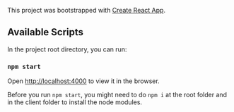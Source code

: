 This project was bootstrapped with [Create React App](https://github.com/facebook/create-react-app).

## Available Scripts

In the project root directory, you can run:

### `npm start`

Open [http://localhost:4000](http://localhost:4000) to view it in the browser.

Before you run `npm start`, you might need to do `npm i` at the root folder and in the client folder to install the node modules.

